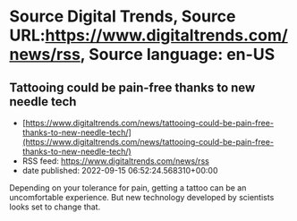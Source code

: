 # Source Digital Trends, Source URL:https://www.digitaltrends.com/news/rss, Source language: en-US

## Tattooing could be pain-free thanks to new needle tech
 - [https://www.digitaltrends.com/news/tattooing-could-be-pain-free-thanks-to-new-needle-tech/](https://www.digitaltrends.com/news/tattooing-could-be-pain-free-thanks-to-new-needle-tech/)
 - RSS feed: https://www.digitaltrends.com/news/rss
 - date published: 2022-09-15 06:52:24.568310+00:00

Depending on your tolerance for pain, getting a tattoo can be an uncomfortable experience. But new technology developed by scientists looks set to change that.
